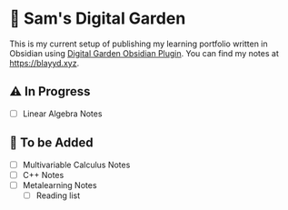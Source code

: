 # 🌸 Sam's Digital Garden
This is my current setup of publishing my learning portfolio written in Obsidian using [Digital Garden Obsidian Plugin](https://github.com/oleeskild/Obsidian-Digital-Garden). 
You can find my notes at https://blayyd.xyz.

## ⚠ In Progress
- [ ] Linear Algebra Notes

## 🔮 To be Added
- [ ] Multivariable Calculus Notes
- [ ] C++ Notes
- [ ] Metalearning Notes
  - [ ] Reading list
